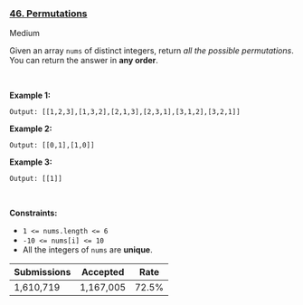 ### [46. Permutations](https://leetcode.com/problems/permutations)

Medium

Given an array `` nums `` of distinct integers, return _all the possible permutations_. You can return the answer in __any order__.

 

__Example 1:__

```Input: nums = [1,2,3]
Output: [[1,2,3],[1,3,2],[2,1,3],[2,3,1],[3,1,2],[3,2,1]]
```

__Example 2:__

```Input: nums = [0,1]
Output: [[0,1],[1,0]]
```

__Example 3:__

```Input: nums = [1]
Output: [[1]]
```

 

__Constraints:__

*   `` 1 <= nums.length <= 6 ``
*   `` -10 <= nums[i] <= 10 ``
*   All the integers of `` nums `` are __unique__.

| Submissions    | Accepted     | Rate   |
| -------------- | ------------ | ------ |
| 1,610,719 | 1,167,005 | 72.5% |